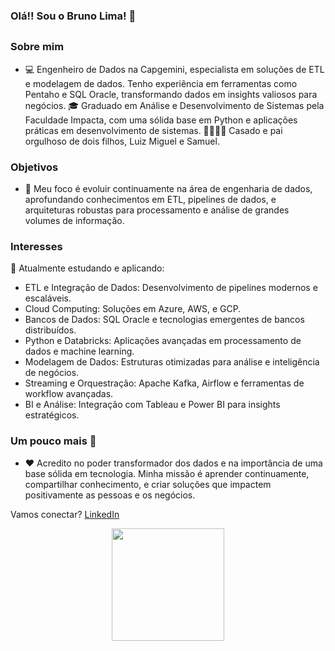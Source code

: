 ### Olá!! Sou o Bruno Lima! 👋
##
### Sobre mim
- 💻 Engenheiro de Dados na Capgemini, especialista em soluções de ETL e modelagem de dados. Tenho experiência em ferramentas como Pentaho e SQL Oracle, transformando dados em insights valiosos para negócios.
🎓 Graduado em Análise e Desenvolvimento de Sistemas pela Faculdade Impacta, com uma sólida base em Python e aplicações práticas em desenvolvimento de sistemas.
👨‍👩‍👦‍👦 Casado e pai orgulhoso de dois filhos, Luiz Miguel e Samuel.

### Objetivos
- 🚀 Meu foco é evoluir continuamente na área de engenharia de dados, aprofundando conhecimentos em ETL, pipelines de dados, e arquiteturas robustas para processamento e análise de grandes volumes de informação.

### Interesses
📖 Atualmente estudando e aplicando:
- ETL e Integração de Dados: Desenvolvimento de pipelines modernos e escaláveis.
- Cloud Computing: Soluções em Azure, AWS, e GCP.
- Bancos de Dados: SQL Oracle e tecnologias emergentes de bancos distribuídos.
- Python e Databricks: Aplicações avançadas em processamento de dados e machine learning.
- Modelagem de Dados: Estruturas otimizadas para análise e inteligência de negócios.
- Streaming e Orquestração: Apache Kafka, Airflow e ferramentas de workflow avançadas.
- BI e Análise: Integração com Tableau e Power BI para insights estratégicos.

### Um pouco mais 🌟
- ❤️ Acredito no poder transformador dos dados e na importância de uma base sólida em tecnologia. Minha missão é aprender continuamente, compartilhar conhecimento, e criar soluções que impactem positivamente as pessoas e os negócios.

Vamos conectar? [LinkedIn](https://www.linkedin.com/in/brunolimadevsp/)   

<div align="center">
  <a href="https://github.com/brunolikma">
  <img height="180em" src="https://github-readme-stats.vercel.app/api/top-langs/?username=brunolikma&layout=compact&langs_count=7&theme=dark"/>
  
